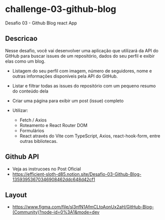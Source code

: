 # challenge-03-github-blog
Desafio 03 - Github Blog react App

## Descricao
Nesse desafio, você vai desenvolver uma aplicação que utilizará da API do GitHub para buscar issues de um repositório, dados do seu perfil e exibir elas como um blog.

- Listagem do seu perfil com imagem, número de seguidores, nome e outras informações disponíveis pela API do GitHub.
- Listar e filtrar todas as issues do repositório com um pequeno resumo do conteúdo dela
- Criar uma página para exibir um post (issue) completo

- Utilizar:
  * Fetch / Axios
  * Roteamento e React Router DOM
  * Formulários
  * React através do Vite com TypeScript, Axios, react-hook-form, entre outras bibliotecas.
 
## Github API
- Veja as instrucoes no Post Oficial
- https://efficient-sloth-d85.notion.site/Desafio-03-Github-Blog-13593953670346908462ddc648d42cf1

## Layout
 - https://www.figma.com/file/sl3nfN1AfmCLtoAonUx2aH/GitHub-Blog-(Community)?node-id=0%3A1&mode=dev

